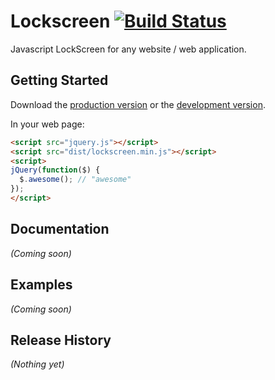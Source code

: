 # Lockscreen [![Build Status](https://travis-ci.org/ducknorris/jquery-lockscreen.svg?branch=master)](https://travis-ci.org/ducknorris/jquery-lockscreen)

Javascript LockScreen for any website / web application.

## Getting Started
Download the [production version][min] or the [development version][max].

[min]: https://raw.github.com/ducknorris/jquery-lockscreen/master/dist/lockscreen.min.js
[max]: https://raw.github.com/ducknorris/jquery-lockscreen/master/dist/lockscreen.js

In your web page:

```html
<script src="jquery.js"></script>
<script src="dist/lockscreen.min.js"></script>
<script>
jQuery(function($) {
  $.awesome(); // "awesome"
});
</script>
```

## Documentation
_(Coming soon)_

## Examples
_(Coming soon)_

## Release History
_(Nothing yet)_
